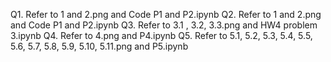 Q1. Refer to 1 and 2.png and Code P1 and P2.ipynb
Q2. Refer to 1 and 2.png and Code P1 and P2.ipynb 
Q3. Refer to 3.1 , 3.2, 3.3.png and HW4 problem 3.ipynb 
Q4. Refer to 4.png and P4.ipynb 
Q5. Refer to 5.1, 5.2, 5.3, 5.4, 5.5, 5.6, 5.7, 5.8, 5.9, 5.10, 5.11.png and P5.ipynb 
